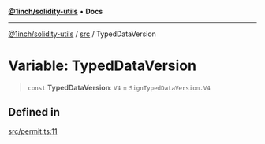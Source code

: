 [**@1inch/solidity-utils**](../../README.md) • **Docs**

***

[@1inch/solidity-utils](../../README.md) / [src](../README.md) / TypedDataVersion

# Variable: TypedDataVersion

> `const` **TypedDataVersion**: `V4` = `SignTypedDataVersion.V4`

## Defined in

[src/permit.ts:11](https://github.com/1inch/solidity-utils/blob/f9426ba6dab1eac9ac07fe3976b8d1cb2d2e5ba1/src/permit.ts#L11)
